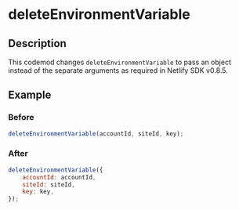 # deleteEnvironmentVariable

## Description

This codemod changes `deleteEnvironmentVariable` to pass an object instead of the separate arguments as required in Netlify SDK v0.8.5.

## Example

### Before

```jsx
deleteEnvironmentVariable(accountId, siteId, key);
```

### After

```jsx
deleteEnvironmentVariable({
	accountId: accountId,
	siteId: siteId,
	key: key,
});
```
